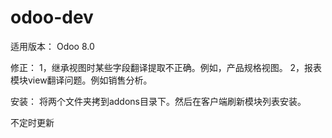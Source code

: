 odoo-dev
========
适用版本： Odoo 8.0

修正：
1，继承视图时某些字段翻译提取不正确。例如，产品规格视图。
2，报表模块view翻译问题。例如销售分析。

安装：
将两个文件夹拷到addons目录下。然后在客户端刷新模块列表安装。

不定时更新

